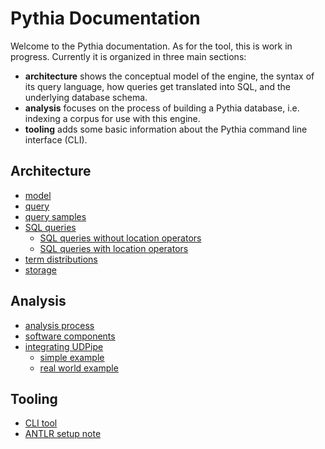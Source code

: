 # Pythia Documentation

Welcome to the Pythia documentation. As for the tool, this is work in progress. Currently it is organized in three main sections:

- **architecture** shows the conceptual model of the engine, the syntax of its query language, how queries get translated into SQL, and the underlying database schema.
- **analysis** focuses on the process of building a Pythia database, i.e. indexing a corpus for use with this engine.
- **tooling** adds some basic information about the Pythia command line interface (CLI).

## Architecture

- [model](model.md)
- [query](query.md)
- [query samples](query-samples.md)
- [SQL queries](sql.md)
  - [SQL queries without location operators](sql-ex-non-locop.md)
  - [SQL queries with location operators](sql-ex-locop.md)
- [term distributions](term-list.md)
- [storage](storage.md)

## Analysis

- [analysis process](analysis.md)
- [software components](components.md)
- [integrating UDPipe](udp.md)
  - [simple example](example.md)
  - [real world example](example-ac.md)

## Tooling

- [CLI tool](cli.md)
- [ANTLR setup note](antlr.md)
